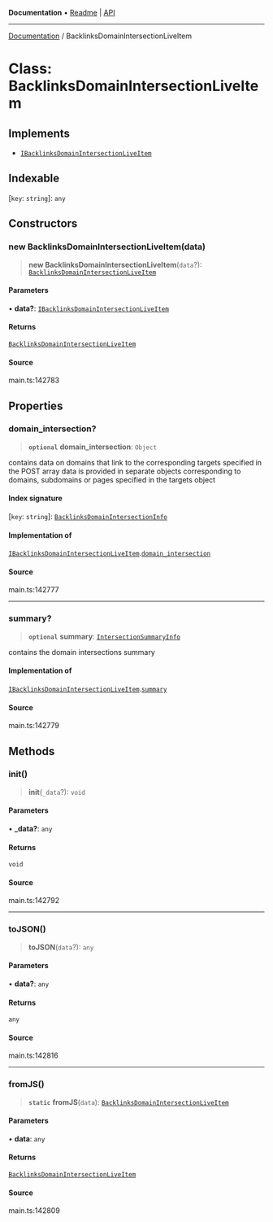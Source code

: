 **Documentation** • [Readme](../README.md) \| [API](../globals.md)

***

[Documentation](../README.md) / BacklinksDomainIntersectionLiveItem

# Class: BacklinksDomainIntersectionLiveItem

## Implements

- [`IBacklinksDomainIntersectionLiveItem`](../interfaces/IBacklinksDomainIntersectionLiveItem.md)

## Indexable

 \[`key`: `string`\]: `any`

## Constructors

### new BacklinksDomainIntersectionLiveItem(data)

> **new BacklinksDomainIntersectionLiveItem**(`data`?): [`BacklinksDomainIntersectionLiveItem`](BacklinksDomainIntersectionLiveItem.md)

#### Parameters

• **data?**: [`IBacklinksDomainIntersectionLiveItem`](../interfaces/IBacklinksDomainIntersectionLiveItem.md)

#### Returns

[`BacklinksDomainIntersectionLiveItem`](BacklinksDomainIntersectionLiveItem.md)

#### Source

main.ts:142783

## Properties

### domain\_intersection?

> **`optional`** **domain\_intersection**: `Object`

contains data on domains that link to the corresponding targets specified in the POST array
data is provided in separate objects corresponding to domains, subdomains or pages specified in the targets object

#### Index signature

 \[`key`: `string`\]: [`BacklinksDomainIntersectionInfo`](BacklinksDomainIntersectionInfo.md)

#### Implementation of

[`IBacklinksDomainIntersectionLiveItem`](../interfaces/IBacklinksDomainIntersectionLiveItem.md).[`domain_intersection`](../interfaces/IBacklinksDomainIntersectionLiveItem.md#domain_intersection)

#### Source

main.ts:142777

***

### summary?

> **`optional`** **summary**: [`IntersectionSummaryInfo`](IntersectionSummaryInfo.md)

contains the domain intersections summary

#### Implementation of

[`IBacklinksDomainIntersectionLiveItem`](../interfaces/IBacklinksDomainIntersectionLiveItem.md).[`summary`](../interfaces/IBacklinksDomainIntersectionLiveItem.md#summary)

#### Source

main.ts:142779

## Methods

### init()

> **init**(`_data`?): `void`

#### Parameters

• **\_data?**: `any`

#### Returns

`void`

#### Source

main.ts:142792

***

### toJSON()

> **toJSON**(`data`?): `any`

#### Parameters

• **data?**: `any`

#### Returns

`any`

#### Source

main.ts:142816

***

### fromJS()

> **`static`** **fromJS**(`data`): [`BacklinksDomainIntersectionLiveItem`](BacklinksDomainIntersectionLiveItem.md)

#### Parameters

• **data**: `any`

#### Returns

[`BacklinksDomainIntersectionLiveItem`](BacklinksDomainIntersectionLiveItem.md)

#### Source

main.ts:142809
